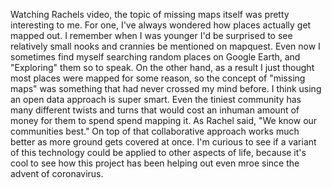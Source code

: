 Watching Rachels video, the topic of missing maps itself was pretty interesting to me. For one, I've always wondered how places actually get mapped out. I remember
when I was younger I'd be surprised to see relatively small nooks and crannies be mentioned on mapquest. Even now I sometimes find myself searching random places on Google
Earth, and "Exploring" them so to speak. On the other hand, as a result I just thought most places were mapped for some reason, so the concept of "missing maps" was something 
that had never crossed my mind before. I think using an open data approach is super smart. Even the tiniest community has many different twists and turns that would cost an
inhuman amount of money for them to spend spend mapping it. As Rachel said, "We know our communities best." On top of that collaborative approach works much better as more ground
gets covered at once. I'm curious to see if a variant of this technology could be applied to other aspects of life, because it's cool to see how this project has been helping out
even mroe since the advent of coronavirus. 
